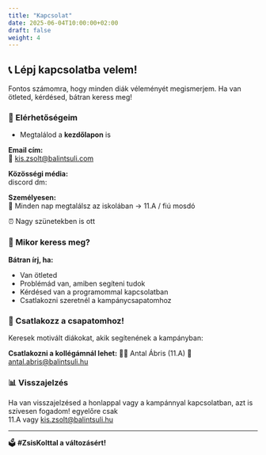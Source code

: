 ```yaml
---
title: "Kapcsolat"
date: 2025-06-04T10:00:00+02:00
draft: false
weight: 4
---
```


## 📞 Lépj kapcsolatba velem!

Fontos számomra, hogy minden diák véleményét megismerjem. Ha van ötleted, kérdésed, bátran keress meg!

### 📧 Elérhetőségeim
 - Megtalálod a **kezdőlapon** is

**Email cím:**  
📮 kis.zsolt@balintsuli.com

**Közösségi média:**  
discord dm: 

**Személyesen:**  
🏫 Minden nap megtalálsz az iskolában -> 11.A / fiú mosdó  

⏰ Nagy szünetekben is ott

### 💬 Mikor keress meg?

**Bátran írj, ha:**
- Van ötleted
- Problémád van, amiben segíteni tudok
- Kérdésed van a programommal kapcsolatban
- Csatlakozni szeretnél a kampánycsapatomhoz

### 🤝 Csatlakozz a csapatomhoz!

Keresek motivált diákokat, akik segítenének a kampányban:

**Csatlakozni a kollégámnál lehet:**
👨‍🎓 Antal Ábris (11.A)
📧 antal.abris@balintsuli.hu

### 📊 Visszajelzés

Ha van visszajelzésed a honlappal vagy a kampánnyal kapcsolatban, azt is szívesen fogadom!
egyelőre csak  
11.A vagy kis.zsolt@balintsuli.hu

---


🗳️ **#ZsisKolttal a változásért!**
